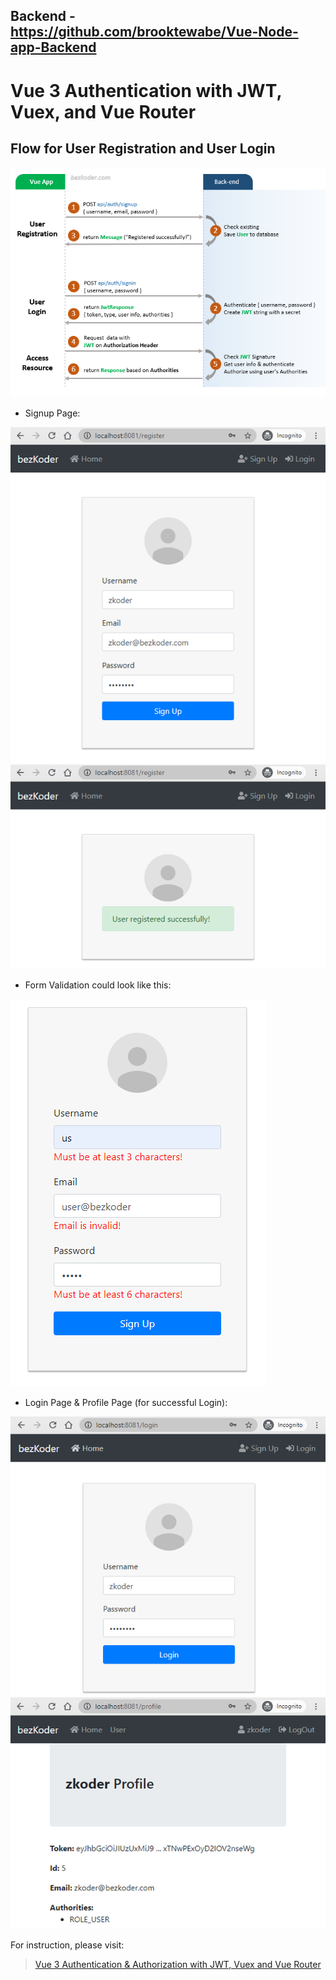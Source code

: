 ## Backend - https://github.com/brooktewabe/Vue-Node-app-Backend



# Vue 3 Authentication with JWT, Vuex, and Vue Router

## Flow for User Registration and User Login

![vue-3-authentication-jwt-example-flow](vue-3-authentication-jwt-example-flow.png)

- Signup Page:

![vue-3-authentication-jwt-example-vuex-user-registration](vue-3-authentication-jwt-example-vuex-user-registration.png)

- Form Validation could look like this:

![vue-3-authentication-jwt-example-vuex-form-validation](vue-3-authentication-jwt-example-vuex-form-validation.png)

- Login Page & Profile Page (for successful Login):

![vue-3-authentication-jwt-example-vuex-user-login](vue-3-authentication-jwt-example-vuex-user-login.png)

For instruction, please visit:
> [Vue 3 Authentication & Authorization with JWT, Vuex and Vue Router](https://bezkoder.com/vue-3-authentication-jwt/)


